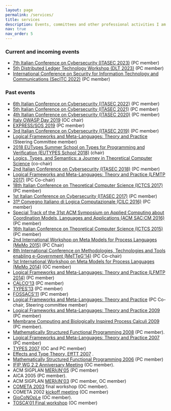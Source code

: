 ```yaml
---
layout: page
permalink: /services/
title: services
description: Events, committees and other professional activities I am involved in.
nav: true
nav_order: 5
---
```


### Current and incoming events
-   [7th Italian Conference on Cybersecurity (ITASEC 2023)](https://www.itasec.it/) (PC member)
-   [5th Distributed Ledger Technology Workshop (DLT 2023)](https://dltgroup.dmi.unipg.it/DLTWorkshop/dlt2023.html) (PC member)
-   [International Conference on Security for Information Technology and Communications (SecITC 2022)](https://secitc.eu) (PC member)


### Past events
-   [6th Italian Conference on Cybersecurity (ITASEC 2022)](https://2022.itasec.it/) (PC member)
-   [5th Italian Conference on Cybersecurity (ITASEC 2021)](https://2021.itasec.it/) (PC member)
-   [4th Italian Conference on Cybersecurity (ITASEC 2020)](https://2020.itasec.it/) (PC member)
- [Italy OWASP Day 2019](https://wiki.owasp.org/index.php/Italy_OWASP_Day_Udine_2019) (OC chair)
- [EXPRESS/SOS 2019](https://express-sos2019.cs.ru.nl) (PC member)
-   [3rd Italian Conference on Cybersecurity (ITASEC 2019)](https://2019.itasec.it/) (PC member)
-   [Logical Frameworks and Meta-Languages: Theory and
    Practice](http://lfmtp.org/) (Steering Committee member)
-   [2018 EUTypes Summer School on Types for Programming and Verification (EUTYPES School 2018)](https://sites.google.com/view/2018eutypesschool/home)
    (chair)
-   [Logics, Types, and Semantics: a Journey in Theoretical Computer
    Science](http://lts.dimi.uniud.it/) (co-chair)
-   [2nd Italian Conference on Cybersecurity
    (ITASEC 2018)](https://2018.itasec.it/) (PC member)
-   [Logical Frameworks and Meta-Languages: Theory and Practice
    (LFMTP 2017)](http://lfmtp.org/workshops/2017/home.shtml) (PC
    Co-chair)
-   [18th Italian Conference on Theoretical Computer Science
    (ICTCS 2017)](http://ictcs2017.unina.it) (PC member)
-   [1st Italian Conference on Cybersecurity
    (ITASEC 2017)](http://2017.itasec.it/) (PC member)
-   [31º Convegno Italiano di Logica Computazionale
    (CILC 2016)](http://cilc2016.org) (PC member)
-   [Special Track of the 31st ACM Symposium on Applied Computing about
    Coordination Models, Languages and Applications (ACM
    SAC:CM 2016)](http://sac2016.apice.unibo.it) (PC member)
-   [16th Italian Conference on Theoretical Computer Science
    (ICTCS 2015)](http://ictcs2015.disia.unifi.it) (PC member)
-   [2nd International Workshop on Meta Models for Process Languages
    (MeMo 2015)](http://discotec2015.inria.fr/memo-2015/) (PC Chair)
-   [8th International Conference on Methodologies, Technologies and
    Tools enabling e-Government
    (MeTTeG'14)](http://conferences.cs.unicam.it/metteg14/) (PC
    Co-chair)
-   [1st International Workshop on Meta Models for Process Languages
    (MeMo 2014)](http://www.itu.dk/research/models/wiki/index.php/MeMo2014/)
    (OC member)
-   [Logical Frameworks and Meta-Languages: Theory and Practice
    (LFMTP 2014)](http://complogic.cs.mcgill.ca/lfmtp14/) (PC member)
-   [CALCO'13](http://coalg.org/calco13/) (PC member)
-   [TYPES'13](http://www.irit.fr/TYPES2013/) (PC member)
-   [FOSSACS'11](http://www2.tcs.ifi.lmu.de/Konferenzen/FoSSaCS_2011)
    (PC member)
-   [Logical Frameworks and Meta-Languages: Theory and
    Practice](http://lfmtp.org/workshops/2010/Site/Welcome.html) (PC
    Co-chair, Steering committee member)
-   [Logical Frameworks and Meta-Languages: Theory and Practice
    2009](http://workshops.inf.ed.ac.uk/lfmtp/) (PC member)
-   [Membrane Computing and Biologically Inspired Process Calculi
    2009](http://profs.info.uaic.ro/~mecbic/) (PC member).
-   [Mathematically Structured Functional Programming
    2008](http://msfp.org.uk/) (PC member).
-   [Logical Frameworks and Meta-Languages: Theory and Practice
    2007](http://www.cs.mcgill.ca/~bpientka/lfmtp07/) (PC member)
-   [TYPES 2007](/types07) (OC and PC member)
-   [Effects and Type Theory, EffTT 2007](http://cs.ioc.ee/efftt/) .
-   [Mathematically Structured Functional Programming
    2006](http://cs.ioc.ee/mpc-amast06/msfp/) (PC member)
-   [IFIP WG 2.2 Anniversary Meeting](/ifip06) (OC member).
-   ACM SIGPLAN [MERλIN'05](http://merlin.dimi.uniud.it) (PC member)
-   AICA 2005 (PC member).
-   ACM SIGPLAN [MERλIN'03](http://merlin.dimi.uniud.it/merlin03) (PC
    member, OC member)
-   [COMETA 2003](http://cometa.dimi.uniud.it/cometa03/) final workshop
    (OC member).
-   COMETA 2002 [kickoff
    meeting](http://cometa.dimi.uniud.it/meetings/kickoff) (OC member)
-   [GioCoNOpLe](http://cometa.dimi.uniud.it/meetings/gioconople/) (OC
    member).
-   [TOSCA'01 Final workshop](http://farfarello.dimi.uniud.it/tosca01/)
    (OC member)
